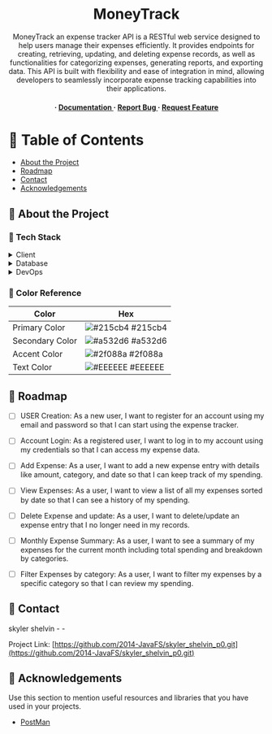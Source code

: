 <div align='center'>

<h1>MoneyTrack</h1>
<p>MoneyTrack an expense tracker API is a RESTful web service designed to help users manage their expenses efficiently. It provides endpoints for creating, retrieving, updating, and deleting expense records, as well as functionalities for categorizing expenses, generating reports, and exporting data. This API is built with flexibility and ease of integration in mind, allowing developers to seamlessly incorporate expense tracking capabilities into their applications.</p>

<h4> <span> · </span> <a href="https://github.com/skylershelvin/skyler_shelvin_p0/blob/master/README.md"> Documentation </a> <span> · </span> <a href="https://github.com/skylershelvin/skyler_shelvin_p0/issues"> Report Bug </a> <span> · </span> <a href="https://github.com/skylershelvin/skyler_shelvin_p0/issues"> Request Feature </a> </h4>


</div>

# :notebook_with_decorative_cover: Table of Contents

- [About the Project](#star2-about-the-project)
- [Roadmap](#compass-roadmap)
- [Contact](#handshake-contact)
- [Acknowledgements](#gem-acknowledgements)


## :star2: About the Project
### :space_invader: Tech Stack
<details> <summary>Client</summary> <ul>
<li><a href="https://javalin.io/">Javalin</a></li>
</ul> </details>
<details> <summary>Database</summary> <ul>
<li><a href="Postgresql">PostgreSQL</a></li>
</ul> </details>
<details> <summary>DevOps</summary> <ul>
<li><a href="https://maven.apache.org/">Appache Maven</a></li>
<li><a href="https://github.com/">Github</a></li>
</ul> </details>

### :art: Color Reference
| Color | Hex |
| --------------- | ---------------------------------------------------------------- |
| Primary Color | ![#215cb4](https://via.placeholder.com/10/215cb4?text=+) #215cb4 |
| Secondary Color | ![#a532d6](https://via.placeholder.com/10/a532d6?text=+) #a532d6 |
| Accent Color | ![#2f088a](https://via.placeholder.com/10/2f088a?text=+) #2f088a |
| Text Color | ![#EEEEEE](https://via.placeholder.com/10/EEEEEE?text=+) #EEEEEE |

## :compass: Roadmap

* [ ] USER Creation: As a new user, I want to register for an account using my email and password so that I can start using the expense tracker.
* [ ] Account Login: As a registered user, I want to log in to my account using my credentials so that I can access my expense data.
* [ ] Add Expense: As a user, I want to add a new expense entry with details like amount, category, and date so that I can keep track of my spending.
* [ ] View Expenses: As a user, I want to view a list of all my expenses sorted by date so that I can see a history of my spending.
* [ ] Delete Expense and update: As a user, I want to delete/update an expense entry that I no longer need in my records.
* [ ] Monthly Expense Summary: As a user, I want to see a summary of my expenses for the current month including total spending and breakdown by categories.
* [ ] Filter Expenses by category: As a user, I want to filter my expenses by a specific category so that I can review my spending.


## :handshake: Contact

skyler shelvin - -

Project Link: [https://github.com/2014-JavaFS/skyler_shelvin_p0.git](https://github.com/2014-JavaFS/skyler_shelvin_p0.git)

## :gem: Acknowledgements

Use this section to mention useful resources and libraries that you have used in your projects.

- [PostMan](https://learning.postman.com/docs/getting-started/basics/postman-basics/)
